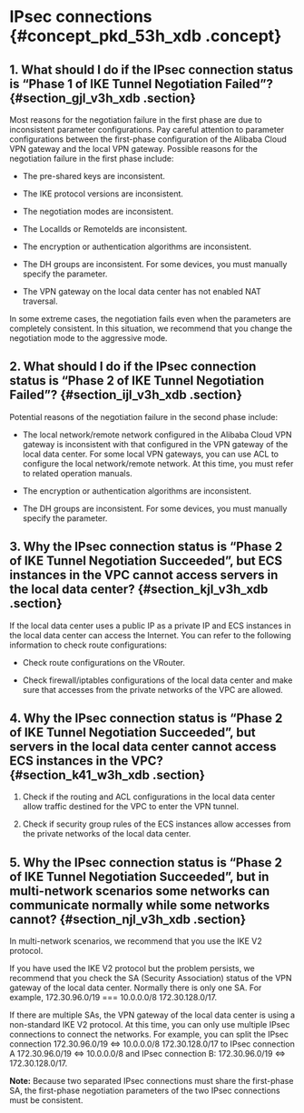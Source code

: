 # IPsec connections {#concept_pkd_53h_xdb .concept}

## 1. What should I do if the IPsec connection status is “Phase 1 of IKE Tunnel Negotiation Failed”? {#section_gjl_v3h_xdb .section}

Most reasons for the negotiation failure in the first phase are due to inconsistent parameter configurations. Pay careful attention to parameter configurations between the first-phase configuration of the Alibaba Cloud VPN gateway and the local VPN gateway. Possible reasons for the negotiation failure in the first phase include:

-   The pre-shared keys are inconsistent.

-   The IKE protocol versions are inconsistent.

-   The negotiation modes are inconsistent.

-   The LocalIds or RemoteIds are inconsistent.

-   The encryption or authentication algorithms are inconsistent.

-   The DH groups are inconsistent. For some devices, you must manually specify the parameter.

-   The VPN gateway on the local data center has not enabled NAT traversal.


In some extreme cases, the negotiation fails even when the parameters are completely consistent. In this situation, we recommend that you change the negotiation mode to the aggressive mode.

## 2. What should I do if the IPsec connection status is “Phase 2 of IKE Tunnel Negotiation Failed”? {#section_ijl_v3h_xdb .section}

Potential reasons of the negotiation failure in the second phase include:

-   The local network/remote network configured in the Alibaba Cloud VPN gateway is inconsistent with that configured in the VPN gateway of the local data center. For some local VPN gateways, you can use ACL to configure the local network/remote network. At this time, you must refer to related operation manuals.

-   The encryption or authentication algorithms are inconsistent.

-   The DH groups are inconsistent. For some devices, you must manually specify the parameter.


## 3. Why the IPsec connection status is “Phase 2 of IKE Tunnel Negotiation Succeeded”, but ECS instances in the VPC cannot access servers in the local data center? {#section_kjl_v3h_xdb .section}

If the local data center uses a public IP as a private IP and ECS instances in the local data center can access the Internet. You can refer to the following information to check route configurations:

-   Check route configurations on the VRouter.

-   Check firewall/iptables configurations of the local data center and make sure that accesses from the private networks of the VPC are allowed.


## 4. Why the IPsec connection status is “Phase 2 of IKE Tunnel Negotiation Succeeded”, but servers in the local data center cannot access ECS instances in the VPC? {#section_k41_w3h_xdb .section}

1.  Check if the routing and ACL configurations in the local data center allow traffic destined for the VPC to enter the VPN tunnel.

2.  Check if security group rules of the ECS instances allow accesses from the private networks of the local data center.


## 5. Why the IPsec connection status is “Phase 2 of IKE Tunnel Negotiation Succeeded”, but in multi-network scenarios some networks can communicate normally while some networks cannot? {#section_njl_v3h_xdb .section}

In multi-network scenarios, we recommend that you use the IKE V2 protocol.

If you have used the IKE V2 protocol but the problem persists, we recommend that you check the SA \(Security Association\) status of the VPN gateway of the local data center. Normally there is only one SA. For example, 172.30.96.0/19 === 10.0.0.0/8 172.30.128.0/17.

If there are multiple SAs, the VPN gateway of the local data center is using a non-standard IKE V2 protocol. At this time, you can only use multiple IPsec connections to connect the networks. For example, you can split the IPsec connection 172.30.96.0/19 <=\> 10.0.0.0/8 172.30.128.0/17 to IPsec connection A 172.30.96.0/19 <=\> 10.0.0.0/8 and IPsec connection B: 172.30.96.0/19 <=\> 172.30.128.0/17.

**Note:** Because two separated IPsec connections must share the first-phase SA, the first-phase negotiation parameters of the two IPsec connections must be consistent.

